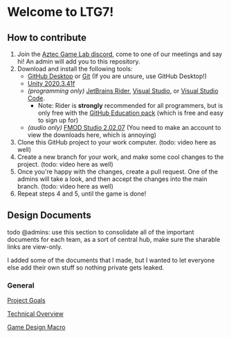 ﻿# Welcome to LTG7!

## How to contribute
1) Join the [Aztec Game Lab discord](https://discord.com/invite/3EqzCWUGjZ), come to one of our meetings and say hi! An admin will add you to this repository.
2) Download and install the following tools: 
   - [GitHub Desktop](https://desktop.github.com/) or [Git](https://git-scm.com/downloads) (If you are unsure, use GitHub Desktop!)
   - [Unity 2020.3.41f](https://unity.com/releases/editor/whats-new/2020.3.41)
   - _(programming only)_ [JetBrains Rider](https://www.jetbrains.com/rider/download/#section=windows), [Visual Studio](https://visualstudio.microsoft.com/vs/), or [Visual Studio Code](https://code.visualstudio.com/download).
     - Note: Rider is **strongly** recommended for all programmers, but is only free with the [GitHub Education pack](https://docs.github.com/en/education/explore-the-benefits-of-teaching-and-learning-with-github-education/github-global-campus-for-students/apply-to-github-global-campus-as-a-student) (which is free and easy to sign up for)
   - _(audio only)_ [FMOD Studio 2.02.07](https://www.fmod.com/download/#fmodstudio) (You need to make an account to view the downloads here, which is annoying)
3) Clone this GitHub project to your work computer. (todo: video here as well)
4) Create a new branch for your work, and make some cool changes to the project. (todo: video here as well)
5) Once you're happy with the changes, create a pull request. One of the admins will take a look, and then accept the changes into the main branch. (todo: video here as well)
6) Repeat steps 4 and 5, until the game is done!

## Design Documents

todo @admins: use this section to consolidate all of the important documents for each team, as a sort of central hub, make sure the sharable links are view-only.

I added some of the documents that I made, but I wanted to let everyone else add their own stuff so nothing private gets leaked.

### General

[Project Goals](https://docs.google.com/document/d/1tECeebsGCYOy1G2azv3VdbIpgiupofmWYtGbBQj0Oek/edit?usp=sharing)

[Technical Overview](https://docs.google.com/document/d/1hSN8Oqv6qI5JV5cg8-rF4IyOE6QRcw5dXuL6E34GYG4/edit?usp=sharing)

[Game Design Macro](https://docs.google.com/spreadsheets/d/1TKlySiJHP-2Y6lQo7veqm_mPOB1s5u_GLolGQ01LzYE/edit?usp=sharing)
